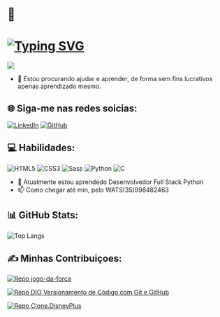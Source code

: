 # 💫

# [![Typing SVG](https://readme-typing-svg.herokuapp.com?duration=5011&color=000&center=falso&vCenter=falso&lines=Ol%C3%A1+%F0%9F%91%8B+seja+Bem-vindo(a);ao+meu+perfil+Douglas-Vinicius-Citon)](https://git.io/typing-svg)

[![](https://visitcount.itsvg.in/api?id=Douglas&label=Views&color=7&icon=5&pretty=true)](https://visitcount.itsvg.in)
- 💞️ Estou procurando ajudar e aprender, de forma sem fins lucrativos apenas aprendizado mesmo.

## 🌐 Siga-me nas redes soicias:

 [![LinkedIn](https://img.shields.io/badge/LINKEDIN-000?style=for-the-badge&logo=linkedin&logoColor=0E76A8)](https://www.linkedin.com/in/douglas-vin%C3%ADcius-citon-64866625b//) [![GitHub](https://img.shields.io/badge/GitHub-000?style=for-the-badge&logo=Github&logoColor=0E76A8)](https://github.com/douglasciton)

## 💻  Habilidades:

![HTML5](https://img.shields.io/badge/HTML5-000?style=for-the-badge&logo=html5)
![CSS3](https://img.shields.io/badge/CSS3-000?style=for-the-badge&logo=css3&logoColor=264CE4)
![Sass](https://img.shields.io/badge/Sass-000?style=for-the-badge&logo=sass)
![Python](https://img.shields.io/badge/Python-000?style=for-the-badge&logo=python)
![C](https://img.shields.io/badge/C-000?style=for-the-badge&logo=c)
- 🌱 Atualmente estou aprendedo Desenvolvedor Full Stack Python
- 📫 Como chegar até min, pelo WATS(35)998482463
## 📊  GitHub Stats:
![Top Langs](https://github-readme-stats-git-masterrstaa-rickstaa.vercel.app/api/top-langs/?username=douglasciton&bg_color=000&border_color=30A3DC&title_color=E94D5F&text_color=FFF)


## ✍️  Minhas Contribuiçoes:

[![Repo jogo-da-forca](https://github-readme-stats.vercel.app/api/pin/?username=douglasciton&repo=jogo-da-forca&bg_color=000&border_color=30A3DC&show_icons=true&icon_color=30A3DC&title_color=E94D5F&text_color=FFF)](https://github.com/douglasciton/jogo-da-forca)

[![Repo DIO Versionamento de Código com Git e GitHub](https://github-readme-stats.vercel.app/api/pin/?username=elidianaandrade&repo=dio-lab-open-source&bg_color=000&border_color=30A3DC&show_icons=true&icon_color=30A3DC&title_color=E94D5F&text_color=FFF)](https://github.com/douglasciton/dio-lab-open-source)

[![Repo Clone.DisneyPlus](https://github-readme-stats.vercel.app/api/pin/?username=douglasciton&repo=Clone.DisneyPlus&bg_color=000&border_color=30A3DC&show_icons=true&icon_color=30A3DC&title_color=E94D5F&text_color=FFF)](https://github.com/douglasciton/Clone.DisneyPlus)
<!---
sou um estudante de Análise e Desenvolvimento de Sistemas pela Unicesumar. Também estou cursando Desenvolvedor Full Stack Python, pois tenho paixão por tecnologia e estou sempre buscando aprimorar minhas habilidades em programação.

Meu objetivo é trabalhar como desenvolvedor de software, criando soluções inovadoras e eficientes para ajudar as empresas a atingirem seus objetivos. Sou dedicado, curioso e sempre disposto a aprender coisas novas.

Atualmente, estou em busca de oportunidades para aplicar minhas habilidades e crescer profissionalmente na indústria de tecnologia. Acredito que minha formação e experiência me tornam um candidato forte para qualquer empresa que esteja procurando por um desenvolvedor talentoso e motivado.
--->
